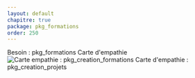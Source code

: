 ```yaml
---
layout: default
chapitre: true
package: pkg_formations
order: 250
---
```


Besoin : pkg_formations
Carte d'empathie
![Carte empathie : pkg_creation_formations](/soli-lms/diagrammes/pkg_formations/carte-empathie.svg)
Carte d'empathie : pkg_creation_projets

  
